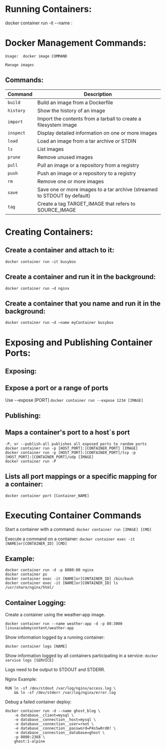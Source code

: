 # Running Containers:

docker container run -it --name <NAME> <IMAGE>:<TAG>


# Docker Management Commands: 

`Usage:  docker image COMMAND`

`Manage images`

## Commands:

 | Command     | Description
 | ----------- | ------------------------------------------------------------------------------|		
 | `build`     |  Build an image from a Dockerfile                                             |
 |  `history`  |  Show the history of an image						       |	
 | `import`    |  Import the contents from a tarball to create a filesystem image	       |	
 | `inspect`   |  Display detailed information on one or more images			       | 		
 | `load`      |  Load an image from a tar archive or STDIN				       |			
 | `ls`        |  List images								       |	
 | `prune`     |  Remove unused images							       |	
 | `pull`      |  Pull an image or a repository from a registry				       |			
 | `push`      |  Push an image or a repository to a registry				       |		
 | `rm`        |  Remove one or more images						       |	
 | `save`      |  Save one or more images to a tar archive (streamed to STDOUT by default)     |	
 | `tag`       |  Create a tag TARGET_IMAGE that refers to SOURCE_IMAGE			       |	
 


# Creating Containers:

## Create a container and attach to it:
```docker container run –it busybox```

## Create a container and run it in the background:
```docker container run –d nginx```

## Create a container that you name and run it in the background:
```docker container run –d –name myContainer busybox```



# Exposing and Publishing Container Ports:

## Exposing:

## Expose a port or a range of ports
Use --expose [PORT]
```docker container run --expose 1234 [IMAGE]```

## Publishing:

## Maps a container's port to a host`s port
```-p or --publish publishes a container's port(s) to the host
-P, or --publish-all publishes all exposed ports to random ports
docker container run -p [HOST_PORT]:[CONTAINER_PORT] [IMAGE]
docker container run -p [HOST_PORT]:[CONTAINER_PORT]/tcp -p [HOST_PORT]:[CONTAINER_PORT]/udp [IMAGE]
docker container run -P
```

## Lists all port mappings or a specific mapping for a container:
```docker container port [Container_NAME]```


# Executing Container Commands

Start a container with a command:
```docker container run [IMAGE] [CMD]```

Execute a command on a container:
```docker container exec -it [NAME]or[CONTAINER_ID] [CMD]```

## Example:

```
docker container run -d -p 8080:80 nginx
docker container ps
docker container exec -it [NAME]or[CONTAINER_ID] /bin/bash
docker container exec -it [NAME]or[CONTAINER_ID] ls /usr/share/nginx/html/
```


## Container Logging:

Create a container using the weather-app image.

```docker container run --name weather-app -d -p 80:3000 linuxacademycontent/weather-app```

Show information logged by a running container:

```docker container logs [NAME]```

Show information logged by all containers participating in a service:
```docker service logs [SERVICE]```

Logs need to be output to STDOUT and STDERR.

Nginx Example:

```
RUN ln -sf /dev/stdout /var/log/nginx/access.log \
    && ln -sf /dev/stderr /var/log/nginx/error.log
```
Debug a failed container deploy:

```
docker container run -d --name ghost_blog \
    -e database__client=mysql \
    -e database__connection__host=mysql \
    -e database__connection__user=root \
    -e database__connection__password=P4sSw0rd0! \
    -e database__connection__database=ghost \
    -p 8080:2368 \
    ghost:1-alpine
```
